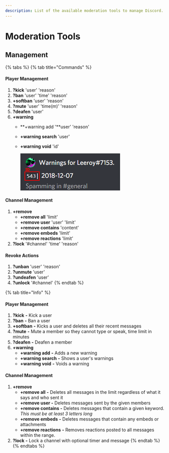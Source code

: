 ```yaml
---
description: List of the available moderation tools to manage Discord.
---
```


# Moderation Tools

## Management

{% tabs %}
{% tab title="Commands" %}
#### Player Management

1. **?kick** 'user' 'reason'
2. **?ban** 'user' 'time' 'reason'
3. **+softban** 'user' 'reason' 
4. **?mute** 'user' 'time\(m\)' 'reason'
5. **?deafen** 'user'
6. **+warning**
   * **+warning add '**user' 'reason'
   * **+warning search** 'user'
   * **+warning void** 'id'  

     ![](../.gitbook/assets/warning-id-edit.PNG)

#### Channel Management

1. **+remove**
   * **+remove all** 'limit'
   * **+remove user** 'user' 'limit'
   * **+remove contains** 'content'
   * **+remove embeds** 'limit'
   * **+remove reactions** 'limit' 
2. **?lock** '\#channel' 'time' 'reason'

#### Revoke Actions

1. **?unban** 'user' 'reason'
2. **?unmute** 'user'
3. **?undeafen** 'user'
4. **?unlock** '\#channel'
{% endtab %}

{% tab title="Info" %}
#### Player Management

1. **?kick** **-** Kick a user
2. **?ban** **-** Ban a user
3. **+softban** **-** Kicks a user and deletes all their recent messages 
4. **?mute** **-** Mute a member so they cannot type or speak, time limit in minutes
5. **?deafen** **-** Deafen a member
6. **+warning**
   * **+warning add** **-** Adds a new warning
   * **+warning search** **-** Shows a user's warnings
   * **+warning void** **-** Voids a warning

#### Channel Management

1. **+remove**
   * **+remove all** **-**  Deletes all messages in the limit regardless of what it says and who sent it
   * **+remove user -**   Deletes messages sent by the given members
   * **+remove contains -**  Deletes messages that contain a given keyword. _This must be at least 3 letters long_
   * **+remove embeds** **-**  Deletes messages that contain any embeds or attachments
   * **+remove reactions** **-**  Removes reactions posted to all messages within the range. 
2. **?lock** **-**  Lock a channel with optional timer and message 
{% endtab %}
{% endtabs %}



